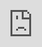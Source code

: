 ## Week 1 Assignment: Flixster

Submitted by: **Maritza Padilla**

Estimated time spent: **19** hours spent in total

### Application Features

#### CORE FEATURES

- [X] The API should contain an endpoint that serves an array of all products in the store
- [X] A Store model should handle all data management logic for the API and be the interface for read/write operations to the JSON file.
- [X] The frontend should include a landing page that displays the products available for purchase.
- [X] Each product should have an individual page that shows the details of the product.

### Walkthrough Video

`TODO://` Add the embedded URL code to your animated app walkthrough below, `https://imgur.com/a/ALaDtK4`. Make sure the video or gif actually renders and animates when viewing this README. (🚫 Remove this paragraph after adding walkthrough video)

<iframe 
src="https://imgur.com/a/ALaDtK4" frameborder="0" 
webkitallowfullscreen mozallowfullscreen allowfullscreen 
style="position: absolute; top: 0; left: 0; width: 100%; height: 100%;">
</iframe>
<img src="https://imgur.com/a/ALaDtK4"/>
![Alt text](https://i.imgur.com/aV2ZzZA.mp4)
### Reflection

* Did the topics discussed in your labs prepare you to complete the assignment? Be specific, which features in your weekly assignment did you feel unprepared to complete?

Yes, they were very helpful, alongside the videos. There's a lot to keep track of but I'm starting to get it.

* If you had more time, what would you have done differently? Would you have added additional features? Changed the way your project responded to a particular event, etc.
  
I would have invested more time in learning about routes and links than in the front end, and I would have changed the layout of the pop up page, and clean up the css on my site.

* Reflect on your project demo, what went well? Were there things that maybe didn't go as planned? Did you notice something that your peer did that you would like to try next time?

I was in the middle of debugging so I had to make do with my preloaded localhost windows, but it went okay. I noticed they focused on the backend more than the frontend, and that inspired me to shift gears.

### Open-source libraries used

- Add any links to open-source libraries used in your project.

### Shout out

Give a shout out to somebody from your cohort that especially helped you during your project. This can be a fellow peer, instructor, TA, mentor, etc.

* Item 1
* Item 2

